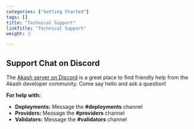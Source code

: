 ```yaml
---
categories: ["Getting Started"]
tags: []
title: "Technical Support"
linkTitle: "Technical Support"
weight: 3

---
```


## Support Chat on Discord

The [Akash server on Discord](https://discord.com/invite/akash) is a great place to find friendly help from the Akash developer community. Come say hello and ask a question!

**For help with:**

* **Deployments:** Message the **#deployments** channel
* **Providers:** Message the **#providers** channel
* **Validators:** Message the **#validators** channel